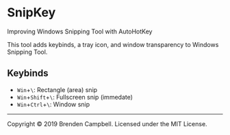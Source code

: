 # SnipKey
Improving Windows Snipping Tool with AutoHotKey

This tool adds keybinds, a tray icon, and window transparency to Windows Snipping Tool.

## Keybinds
 * `Win`+`\`: Rectangle (area) snip
 * `Win`+`Shift`+`\`: Fullscreen snip (immedate)
 * `Win`+`Ctrl`+`\`: Window snip

-----

Copyright &COPY; 2019 Brenden Campbell.
Licensed under the MIT License.
